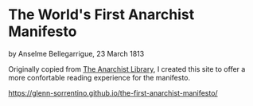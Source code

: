 # The World's First Anarchist Manifesto
by Anselme Bellegarrigue, 23 March 1813

Originally copied from [The Anarchist Library](https://theanarchistlibrary.org/library/anselme-bellegarrigue-the-world-s-first-anarchist-manifesto), I created this site to offer a more confortable reading experience for the manifesto.

https://glenn-sorrentino.github.io/the-first-anarchist-manifesto/

